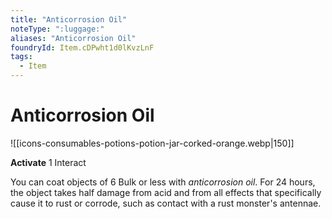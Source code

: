 ```yaml
---
title: "Anticorrosion Oil"
noteType: ":luggage:"
aliases: "Anticorrosion Oil"
foundryId: Item.cDPwht1d0lKvzLnF
tags:
  - Item
---
```


# Anticorrosion Oil
![[icons-consumables-potions-potion-jar-corked-orange.webp|150]]

**Activate** 1 Interact

You can coat objects of 6 Bulk or less with _anticorrosion oil_. For 24 hours, the object takes half damage from acid and from all effects that specifically cause it to rust or corrode, such as contact with a rust monster's antennae.
